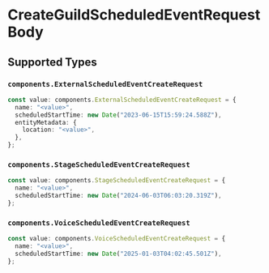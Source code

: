 # CreateGuildScheduledEventRequestBody


## Supported Types

### `components.ExternalScheduledEventCreateRequest`

```typescript
const value: components.ExternalScheduledEventCreateRequest = {
  name: "<value>",
  scheduledStartTime: new Date("2023-06-15T15:59:24.588Z"),
  entityMetadata: {
    location: "<value>",
  },
};
```

### `components.StageScheduledEventCreateRequest`

```typescript
const value: components.StageScheduledEventCreateRequest = {
  name: "<value>",
  scheduledStartTime: new Date("2024-06-03T06:03:20.319Z"),
};
```

### `components.VoiceScheduledEventCreateRequest`

```typescript
const value: components.VoiceScheduledEventCreateRequest = {
  name: "<value>",
  scheduledStartTime: new Date("2025-01-03T04:02:45.501Z"),
};
```

